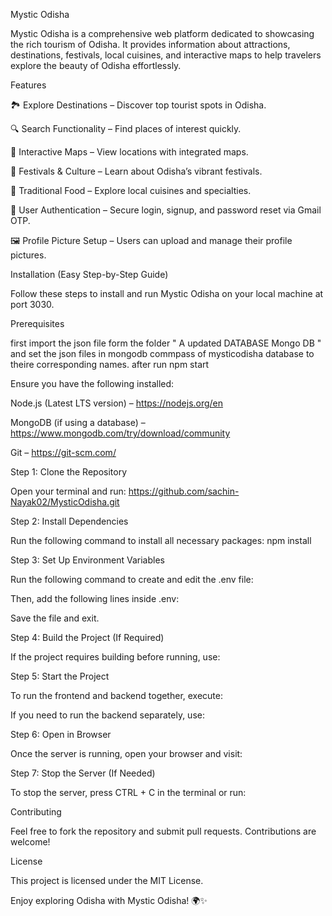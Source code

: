 Mystic Odisha

Mystic Odisha is a comprehensive web platform dedicated to showcasing the rich tourism of Odisha. It provides information about attractions, destinations, festivals, local cuisines, and interactive maps to help travelers explore the beauty of Odisha effortlessly.

Features

🏞️ Explore Destinations – Discover top tourist spots in Odisha.

🔍 Search Functionality – Find places of interest quickly.

📍 Interactive Maps – View locations with integrated maps.

🎉 Festivals & Culture – Learn about Odisha’s vibrant festivals.

🍛 Traditional Food – Explore local cuisines and specialties.

🔐 User Authentication – Secure login, signup, and password reset via Gmail OTP.

🖼️ Profile Picture Setup – Users can upload and manage their profile pictures.

Installation (Easy Step-by-Step Guide)

Follow these steps to install and run Mystic Odisha on your local machine at port 3030.

Prerequisites

first import the json file form the folder " A updated DATABASE Mongo DB " and set the json files in mongodb commpass of mysticodisha database to theire corresponding names. after run npm start 

Ensure you have the following installed:

Node.js (Latest LTS version) – https://nodejs.org/en

MongoDB (if using a database) – https://www.mongodb.com/try/download/community

Git – https://git-scm.com/

Step 1: Clone the Repository

Open your terminal and run: https://github.com/sachin-Nayak02/MysticOdisha.git


Step 2: Install Dependencies

Run the following command to install all necessary packages: npm install


Step 3: Set Up Environment Variables

Run the following command to create and edit the .env file:

Then, add the following lines inside .env:

Save the file and exit.

Step 4: Build the Project (If Required)

If the project requires building before running, use:

Step 5: Start the Project

To run the frontend and backend together, execute:

If you need to run the backend separately, use:

Step 6: Open in Browser

Once the server is running, open your browser and visit:

Step 7: Stop the Server (If Needed)

To stop the server, press CTRL + C in the terminal or run:

Contributing

Feel free to fork the repository and submit pull requests. Contributions are welcome!

License

This project is licensed under the MIT License.

Enjoy exploring Odisha with Mystic Odisha! 🌍✨

